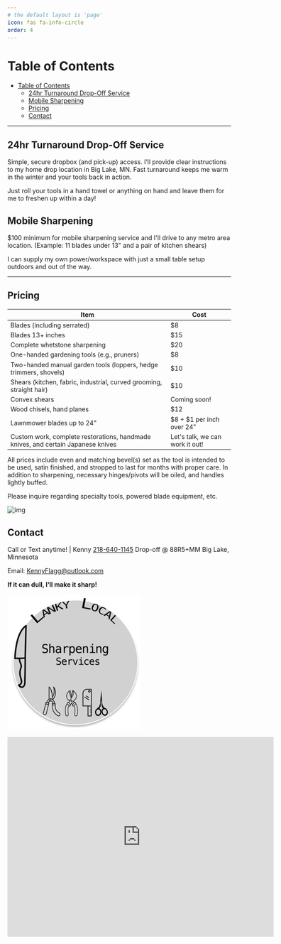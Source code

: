```yaml
---
# the default layout is 'page'
icon: fas fa-info-circle
order: 4
---
```

# Table of Contents

- [Table of Contents](#table-of-contents)
  - [24hr Turnaround Drop-Off Service](#24hr-turnaround-drop-off-service)
  - [Mobile Sharpening](#mobile-sharpening)
  - [Pricing](#pricing)
  - [Contact](#contact)

***

## 24hr Turnaround Drop-Off Service

Simple, secure dropbox (and pick-up) access. I’ll provide clear instructions to my home drop location in Big Lake, MN. Fast turnaround keeps me warm in the winter and your tools back in action.

Just roll your tools in a hand towel or anything on hand and leave them for me to freshen up within a day!

## Mobile Sharpening

$100 minimum for mobile sharpening service and I'll drive to any metro area location.
(Example: 11 blades under 13" and a pair of kitchen shears)

I can supply my own power/workspace with just a small table setup outdoors and out of the way.

***

## Pricing

| **Item**                                                                         | **Cost**                        |
| -------------------------------------------------------------------------------- | ------------------------------- |
| Blades (including serrated)                                                      | $8                              |
| Blades 13+ inches                                                                | $15                             |
| Complete whetstone sharpening                                                    | $20                             |
| One-handed gardening tools (e.g., pruners)                                       | $8                              |
| Two-handed manual garden tools (loppers, hedge trimmers, shovels)                | $10                             |
| Shears (kitchen, fabric, industrial, curved grooming, straight hair)             | $10                             |
| Convex shears                                                                    | Coming soon!                    |
| Wood chisels, hand planes                                                        | $12                             |
| Lawnmower blades up to 24"                                                       | $8 + $1 per inch over 24"       |
| Custom work, complete restorations, handmade knives, and certain Japanese knives | Let's talk, we can work it out! |

All prices include even and matching bevel(s) set as the tool is intended to be used, satin finished, and stropped to last for months with proper care. In addition to sharpening, necessary hinges/pivots will be oiled, and handles lightly buffed.  

Please inquire regarding specialty tools, powered blade equipment, etc.

![img](assets/animate/optimaTomato.gif)

## Contact

Call or Text anytime!  | Kenny [218-640-1145](tel:218-640-1145)
Drop-off @ 88R5+MM Big Lake, Minnesota

Email: <KennyFlagg@outlook.com>

**If it can dull, I‘ll make it sharp!**

![logo](assets/images/logo.png)

<div class="iframe-container">
<iframe src="https://www.google.com/maps/embed?pb=!1m18!1m12!1m3!1d386.2667124772021!2d-93.69060138957664!3d45.34162634033981!2m3!1f0!2f0!3f0!3m2!1i1024!2i768!4f13.1!3m3!1m2!1s0x52b365d7476f9127%3A0xb863efdf174c64b3!2sLanky%20Local%20Sharpening%20Services!5e0!3m2!1sen!2sus!4v1736710519395!5m2!1sen!2sus" width="600" height="450" style="border:0;" allowfullscreen="" loading="lazy" referrerpolicy="no-referrer-when-downgrade"></iframe>
</div>
